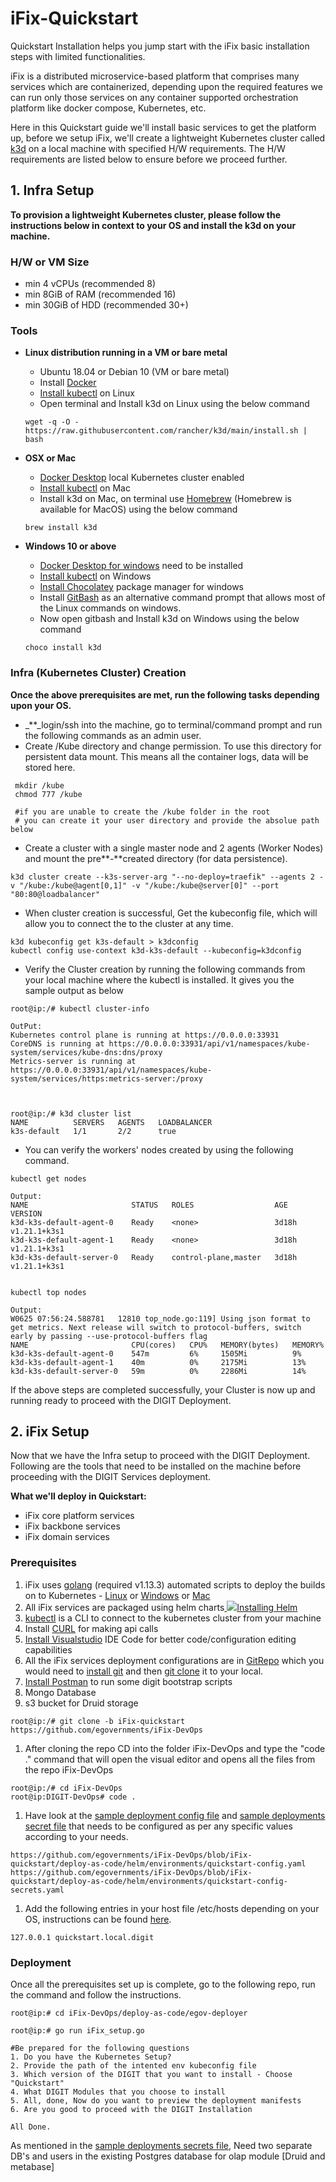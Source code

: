 # iFix-Quickstart

Quickstart Installation helps you jump start with the iFix basic installation steps with limited functionalities.

iFix is a distributed microservice-based platform that comprises many services which are containerized, depending upon the required features we can run only those services on any container supported orchestration platform like docker compose, Kubernetes, etc.

Here in this Quickstart guide we'll install basic services to get the platform up, before we setup iFix, we'll create a lightweight Kubernetes cluster called [k3d](https://github.com/rancher/k3d) on a local machine with specified H/W requirements. The H/W requirements are listed below to ensure before we proceed further.

## **1. Infra Setup** <a id="1-infra-setup"></a>

**To provision a lightweight Kubernetes cluster, please follow the instructions below in context to your OS and install the k3d on your machine.**

### **H/W or VM Size** <a id="h-w-or-vm-size"></a>

* min 4 vCPUs \(recommended 8\)
* min 8GiB of RAM \(recommended 16\)
* min 30GiB of HDD \(recommended 30+\)

### **Tools** <a id="tools"></a>

* **Linux distribution running in a VM or bare metal**

  * Ubuntu 18.04 or Debian 10 \(VM or bare metal\)
  * Install [Docker](https://docs.docker.com/engine/install/ubuntu/)​
  * ​[Install kubectl](https://kubernetes.io/docs/tasks/tools/install-kubectl-linux/) on Linux
  * Open terminal and Install k3d on Linux using the below command

  ```text
  wget -q -O - https://raw.githubusercontent.com/rancher/k3d/main/install.sh | bash
  ```

* **OSX or Mac**

  * ​[Docker Desktop](https://docs.docker.com/docker-for-mac/install/) local Kubernetes cluster enabled
  * ​[Install kubectl](https://kubernetes.io/docs/tasks/tools/install-kubectl-macos/) on Mac
  * Install k3d on Mac, on terminal use [Homebrew](https://brew.sh/) \(Homebrew is available for MacOS\) using the below command

  ```text
  brew install k3d
  ```

* **Windows 10 or above**

  * ​[Docker Desktop for windows](https://docs.docker.com/docker-for-windows/install/#system-requirements-for-wsl-2-backend) need to be installed
  * ​[Install kubectl](https://kubernetes.io/docs/tasks/tools/install-kubectl-windows/) on Windows
  * ​[Install Chocolatey](https://chocolatey.org/) package manager for windows
  * Install [GitBash](https://git-scm.com/download/win) as an alternative command prompt that allows most of the Linux commands on windows.
  * Now open gitbash and Install k3d on Windows using the below command

  ```text
  choco install k3d
  ```

### **Infra \(Kubernetes Cluster\) Creation** <a id="infra-kubernetes-cluster-creation"></a>

**Once the above prerequisites are met, run the following tasks depending upon your OS.**

* _\*\*_login/ssh into the machine, go to terminal/command prompt and run the following commands as an admin user.
* Create /Kube directory and change permission. To use this directory for persistent data mount. This means all the container logs, data will be stored here.

```text
 mkdir /kube
 chmod 777 /kube

 #if you are unable to create the /kube folder in the root
 # you can create it your user directory and provide the absolue path below
```

* Create a cluster with a single master node and 2 agents \(Worker Nodes\) and mount the pre**-**created directory \(for data persistence\).

```text
k3d cluster create --k3s-server-arg "--no-deploy=traefik" --agents 2 -v "/kube:/kube@agent[0,1]" -v "/kube:/kube@server[0]" --port "80:80@loadbalancer"
```

* When cluster creation is successful, Get the kubeconfig file, which will allow you to connect the to the cluster at any time.

```text
k3d kubeconfig get k3s-default > k3dconfig
kubectl config use-context k3d-k3s-default --kubeconfig=k3dconfig
```

* Verify the Cluster creation by running the following commands from your local machine where the kubectl is installed. It gives you the sample output as below

```text
root@ip:/# kubectl cluster-info

OutPut:
Kubernetes control plane is running at https://0.0.0.0:33931
CoreDNS is running at https://0.0.0.0:33931/api/v1/namespaces/kube-system/services/kube-dns:dns/proxy
Metrics-server is running at https://0.0.0.0:33931/api/v1/namespaces/kube-system/services/https:metrics-server:/proxy



root@ip:/# k3d cluster list
NAME          SERVERS   AGENTS   LOADBALANCER
k3s-default   1/1       2/2      true
```

* You can verify the workers' nodes created by using the following command.

```text
kubectl get nodes

Output:
NAME                       STATUS   ROLES                  AGE     VERSION
k3d-k3s-default-agent-0    Ready    <none>                 3d18h   v1.21.1+k3s1
k3d-k3s-default-agent-1    Ready    <none>                 3d18h   v1.21.1+k3s1
k3d-k3s-default-server-0   Ready    control-plane,master   3d18h   v1.21.1+k3s1


kubectl top nodes

Output:
W0625 07:56:24.588781   12810 top_node.go:119] Using json format to get metrics. Next release will switch to protocol-buffers, switch early by passing --use-protocol-buffers flag
NAME                       CPU(cores)   CPU%   MEMORY(bytes)   MEMORY%   
k3d-k3s-default-agent-0    547m         6%     1505Mi          9%        
k3d-k3s-default-agent-1    40m          0%     2175Mi          13%       
k3d-k3s-default-server-0   59m          0%     2286Mi          14%
```

If the above steps are completed successfully, your Cluster is now up and running ready to proceed with the DIGIT Deployment.

## **2. iFix Setup** <a id="2-digit-setup"></a>

Now that we have the Infra setup to proceed with the DIGIT Deployment. Following are the tools that need to be installed on the machine before proceeding with the DIGIT Services deployment.

**What we'll deploy in Quickstart:**

* iFix core platform services
* iFix backbone services
* iFix domain services 

### **Prerequisites** <a id="prerequisites"></a>

1. iFix uses [golang](https://golang.org/doc/install#download) \(required v1.13.3\) automated scripts to deploy the builds on to Kubernetes - [Linux](https://golang.org/dl/go1.13.3.linux-amd64.tar.gz) or [Windows](https://golang.org/dl/go1.13.3.windows-amd64.msi) or [Mac](https://golang.org/dl/go1.13.3.darwin-amd64.pkg)​
2. All iFix services are packaged using helm charts[ ![](https://helm.sh/img/favicon-152.png)Installing Helm](https://helm.sh/docs/intro/install/)​
3. ​[kubectl](https://kubernetes.io/docs/tasks/tools/install-kubectl-linux/) is a CLI to connect to the kubernetes cluster from your machine
4. Install [CURL](https://help.ubidots.com/en/articles/2165289-learn-how-to-install-run-curl-on-windows-macosx-linux) for making api calls
5. ​[Install Visualstudio](https://code.visualstudio.com/download) IDE Code for better code/configuration editing capabilities
6. All the iFix services deployment configurations are in [GitRepo](https://github.com/egovernments/DIGIT-DevOps) which you would need to [install git](https://docs.github.com/en/github/creating-cloning-and-archiving-repositories/cloning-a-repository-from-github/cloning-a-repository) and then [git clone](https://docs.github.com/en/github/creating-cloning-and-archiving-repositories/cloning-a-repository-from-github/cloning-a-repository) it to your local.
7. ​[Install Postman](https://www.postman.com/downloads/) to run some digit bootstrap scripts
8. Mongo Database
9. s3 bucket for Druid storage

```text
root@ip:/# git clone -b iFix-quickstart https://github.com/egovernments/iFix-DevOps
```

1. After cloning the repo CD into the folder iFix-DevOps and type the "code ." command that will open the visual editor and opens all the files from the repo iFix-DevOps

```text
root@ip:/# cd iFix-DevOps
root@ip:DIGIT-DevOps# code .
```

1. Have look at the [sample deployment config file](https://github.com/egovernments/iFix-DevOps/blob/iFix-quickstart/deploy-as-code/helm/environments/quickstart-config.yaml) and [sample deployments secret file](https://github.com/egovernments/iFix-DevOps/blob/iFix-quickstart/deploy-as-code/helm/environments/quickstart-config-secrets.yaml) that needs to be configured as per any specific values according to your needs. 

```text
https://github.com/egovernments/iFix-DevOps/blob/iFix-quickstart/deploy-as-code/helm/environments/quickstart-config.yaml
https://github.com/egovernments/iFix-DevOps/blob/iFix-quickstart/deploy-as-code/helm/environments/quickstart-config-secrets.yaml
```

1. Add the following entries in your host file /etc/hosts depending on your OS, instructions can be found [here](https://phoenixnap.com/kb/how-to-edit-hosts-file-in-windows-mac-or-linux).

```text
127.0.0.1 quickstart.local.digit
```

### Deployment <a id="deployment"></a>

Once all the prerequisites set up is complete, go to the following repo, run the command and follow the instructions.

```text
root@ip:# cd iFix-DevOps/deploy-as-code/egov-deployer

root@ip:# go run iFix_setup.go

#Be prepared for the following questions
1. Do you have the Kubernetes Setup?
2. Provide the path of the intented env kubeconfig file
3. Which version of the DIGIT that you want to install - Choose "Quickstart"
4. What DIGIT Modules that you choose to install
5. All, done, Now do you want to preview the deployment manifests 
6. Are you good to proceed with the DIGIT Installation

All Done.
```

As mentioned in the [sample deployments secrets file](https://github.com/egovernments/iFix-DevOps/blob/iFix-quickstart/deploy-as-code/helm/environments/quickstart-config-secrets.yaml), Need two separate DB's and users in the existing Postgres database for olap module \[Druid and metabase\]



